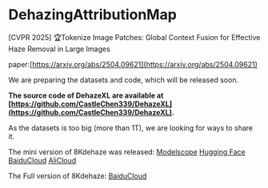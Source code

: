 # DehazingAttributionMap
[CVPR 2025] 🏆Tokenize Image Patches: Global Context Fusion for Effective Haze Removal in Large Images

paper:[https://arxiv.org/abs/2504.09621](https://arxiv.org/abs/2504.09621)

We are preparing the datasets and code, which will be released soon.

**The source code of DehazeXL are available at [https://github.com/CastleChen339/DehazeXL](https://github.com/CastleChen339/DehazeXL).**

As the datasets is too big (more than 1T), we are looking for ways to share it.

The mini version of 8Kdehaze was released: [Modelscope](https://www.modelscope.cn/datasets/fengyanzi/8kdehaze_mini/) [Hugging Face](https://huggingface.co/datasets/fengyanzi/8KDehaze_mini)  [BaiduCloud](https://pan.baidu.com/s/1ZVipOYnTR-M_xG5FZNtZPQ?pwd=4321)   [AliCloud](https://www.alipan.com/s/7AVat72s4Sk)

The Full version of 8Kdehaze:  [BaiduCloud](https://pan.baidu.com/s/1-z7h-BLV7BxNg4Qp6Hi5uQ?pwd=4321)

